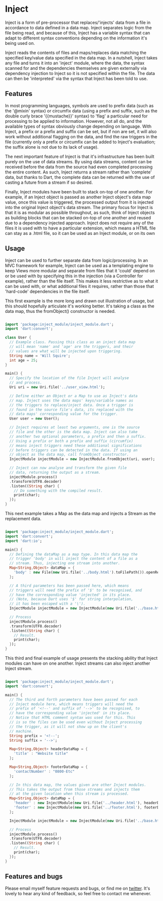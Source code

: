 # Inject

Inject is a form of pre-processor that replaces/'injects' data from a file
in accordance to data defined in a data map. Inject separates logic 
from the file being read, and because of this, Inject has a variable 
syntax that can adapt to different syntax conventions depending on 
the information it's being used on.

Inject reads the contents of files and maps/replaces data matching the 
specified key/value data specified in the data map. In a nutshell, 
Inject takes any file and turns it into an 'inject' module, where 
the data, the syntax scanned for and the dependencies themselves 
are given externally via dependency injection to Inject so it is 
not specified within the file. The data can then be 'interpreted' 
via the syntax that Inject has been told to use.

## Features

In most programming languages, symbols are used to prefix data (such 
as the '@mixin' syntax) or circumfix data (using a prefix and suffix, 
such as the double curly brace '{{mustache}}' syntax) to 'flag' a 
particular need for processing to be applied to information. However, 
not all do, and the available types of syntax obviously change 
depending on language. With Inject, a prefix or a prefix and suffix 
can be set, but if non are set, it will also work without additional 
flagging on the data, and find the raw triggers in the file (currently 
only a prefix or circumfix can be added to Inject's evaluation; the 
suffix alone is not due to its lack of usage).

The next important feature of Inject is that it's infrastructure has 
been built purely on the use of data streams. By using data streams, 
content can be received before the data from the source had even 
completed processing the entire content. As such, Inject returns a 
stream rather than 'complete' data, but thanks to Dart, the complete 
data can be returned with the use of casting a future from a stream 
if so desired.

Finally, Inject modules have been built to stack on-top of one 
another. For example, if an Inject object is passed as another Inject 
object's data map value, once this value is triggered, the processed 
output from it is injected into the original Inject object's data 
stream. The primary focus for Inject is that it is as modular as 
possible throughout, as such, think of Inject objects as building
blocks that can be stacked on-top of one another and reused due to 
a dependency injected approach. Inject does not require any of the 
files it is used with to have a particular extension, which means a 
HTML file can stay as a .html file, so it can be used as an Inject 
module, or on its own
 
## Usage

Inject can be used to further separate data from logic/processing. 
In an MVC framework for example, Inject can be used as a templating 
engine to keep Views more modular and separate from files that it 
'could' depend on or be used with by specifying this in the injection 
(via a Controller for example), rather than the file itself. This 
makes it less restrictive as to what it can be used with, or what 
additional files it requires, rather than those that 'hard-code' 
dependencies in the file itself.

This first example is the more long and drawn out illustration of 
usage, but this should hopefully articulate it's working better. 
It's taking a class as the data map, thus the fromObject() constructor
is needed.

```dart

import 'package:inject_module/inject_module.dart';
import 'dart:convert';

class User {
  // Example class. Passing this class as an inject data map
  // will mean 'name' and 'age' are the triggers, and their
  // values are what will be injected upon triggering.
  String name = 'Will Squire';
  int age = 25;
}

main() {
  // Specify the location of the file Inject will analyse
  // and process.
  Uri uri = new Uri.file('../user_view.html');

  // Define either an Object or a Map to use as Inject's data
  // map. Inject uses the data maps' keys/variable names as
  // the triggers to replace/inject data. Once a trigger is
  // found in the source file's data, its replaced with the
  // data maps' corresponding value for the trigger.
  User user = new User();

  // Inject requires at least two arguments, one is the source
  // file and the other is the data map. Inject can also take
  // another two optional parameters, a prefix and then a suffix.
  // Using a prefix or both a prefix and suffix (circumfix)
  // means inject triggers need these additional significations
  // before triggers can be detected in the data. If using an
  // object as the data map, call fromObject constructor.
  InjectModule injectModule = new InjectModule.fromObject(uri, user);

  // Inject can now analyse and transform the given file
  // data, returning the output as a stream.
  injectModule.process()
  .transform(UTF8.decoder)
  .listen((String char) {
    // Do something with the compiled result.
    print(char);
  });
}

```

This next example takes a Map as the data map and injects a 
Stream as the replacement data.

```dart

import 'package:inject_module/inject_module.dart';
import 'dart:convert';
import 'dart:io';

main() {
  // Defining the dataMap as a map type. In this data map the
  // trigger 'body' in will inject the content of a file as a
  // stream. Thus, injecting one stream into another.
  Map<String,Object> dataMap = {
    'body' : new File(new Uri.file('../body.html').toFilePath()).openRead()
  };

  // A third parameters has been passed here, which means
  // triggers will need the prefix of '$' to be recognised, and
  // have the corresponding value 'injected' in its place.
  // (Note, because Dart uses '$' for string interpolation,
  // it has been escaped with a '\').
  InjectModule injectModule = new InjectModule(new Uri.file('../base.html'), dataMap, '\$');

  // Process
  injectModule.process()
  .transform(UTF8.decoder)
  .listen((String char) {
    // Result.
    print(char);
  });
}

```

This third and final example of usage presents the stacking 
ability that Inject modules can have on one another. Inject
streams can also inject another Inject stream.

```dart

import 'package:inject_module/inject_module.dart';
import 'dart:convert';

main() {
  // The third and forth parameters have been passed for each
  // Inject module here, which means triggers will need the
  // prefix of '<!--' and suffix of '-->' to be recognised, to
  // have the corresponding value 'injected' in its place.
  // Notice that HTML comment syntax was used for this. This
  // is so the files can be used even without Inject processing
  // the trigger, as it will not show up on the client's
  // machine.
  String prefix = '<!--';
  String suffix = '-->';

  Map<String,Object> headerDataMap = {
    'title' : "Website title"
  };

  Map<String,Object> footerDataMap = {
    'contactNumber' : "0800-Etc"
  };

  // In this data map, the values given are other Inject modules.
  // This takes the output from those streams and injects them
  // at the given location when this stream is processed.
  Map<String,Object> dataMap = {
    'header' : new InjectModule(new Uri.file('../header.html'), headerDataMap, prefix, suffix),
    'footer' : new InjectModule(new Uri.file('../footer.html'), footerDataMap, prefix, suffix)
  };

  InjectModule injectModule = new InjectModule(new Uri.file('../base.html'), dataMap, prefix, suffix);

  // Process
  injectModule.process()
  .transform(UTF8.decoder)
  .listen((String char) {
    // Result.
    print(char);
  });
}

```

## Features and bugs

Please email myself feature requests and bugs, or find me on 
[twitter][Twitter]. It's lovely to hear any kind of feedback, so
feel free to contact me whenever.

[Twitter]: https://twitter.com/WillSquire